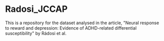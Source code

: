 # Radosi_JCCAP
This is a repository for the dataset analysed in the article, "Neural response to reward and depression: Evidence of ADHD-related differential susceptibility" by Rádosi et al.
